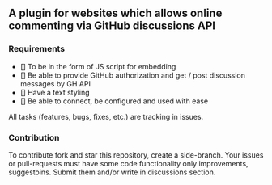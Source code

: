## A plugin for websites which allows online commenting via GitHub discussions API

### Requirements
- [] To be in the form of JS script for embedding
- [] Be able to provide GitHub authorization and get / post discussion messages by GH API
- [] Have a text styling
- [] Be able to connect, be configured and used with ease

All tasks (features, bugs, fixes, etc.) are tracking in issues.

### Contribution
To contribute fork and star this repository, create a side-branch.
Your issues or pull-requests must have some code functionality only improvements, suggestoins.
Submit them and/or write in discussions section.